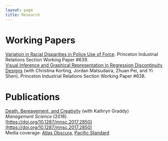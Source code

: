 ```yaml
---
layout: page
title: Research
---
```


# Working Papers
[Variation in Racial Disparities in Police Use of Force](http://arks.princeton.edu/ark:/88435/dsp01h128nh61r). Princeton Industrial Relations Section Working Paper #639.  
[Visual Inference and Graphical Representation in Regression Discontinuity Designs](http://arks.princeton.edu/ark:/88435/dsp013j3335157) (with Christina Korting, Jordan Matsudaira, Zhuan Pei, and Yi Shen). Princeton Industrial Relations Section Working Paper #638.

# Publications
[Death, Bereavement, and Creativity](research/graddy-lieberman-death-bereavement-creativity.pdf) (with Kathryn Graddy)  
*Management Science* (2018).  
[https://doi.org/10.1287/mnsc.2017.2850](https://doi.org/10.1287/mnsc.2017.2850)  
Media coverage: [Atlas Obscura](https://www.atlasobscura.com/articles/study-art-misery-grief-depression-goya-picasso), [Pacific Standard](https://psmag.com/news/misery-may-inhibit-creativity)


